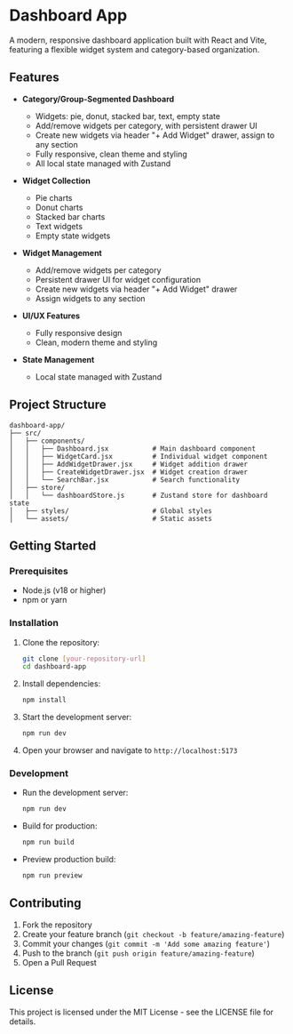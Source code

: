 # Dashboard App

A modern, responsive dashboard application built with React and Vite, featuring a flexible widget system and category-based organization.

## Features

- **Category/Group-Segmented Dashboard**
  - Widgets: pie, donut, stacked bar, text, empty state
  - Add/remove widgets per category, with persistent drawer UI
  - Create new widgets via header "+ Add Widget" drawer, assign to any section
  - Fully responsive, clean theme and styling
  - All local state managed with Zustand

- **Widget Collection**
  - Pie charts
  - Donut charts
  - Stacked bar charts
  - Text widgets
  - Empty state widgets

- **Widget Management**
  - Add/remove widgets per category
  - Persistent drawer UI for widget configuration
  - Create new widgets via header "+ Add Widget" drawer
  - Assign widgets to any section

- **UI/UX Features**
  - Fully responsive design
  - Clean, modern theme and styling

- **State Management**
  - Local state managed with Zustand

## Project Structure

```
dashboard-app/
├── src/
│   ├── components/
│   │   ├── Dashboard.jsx           # Main dashboard component
│   │   ├── WidgetCard.jsx          # Individual widget component
│   │   ├── AddWidgetDrawer.jsx     # Widget addition drawer
│   │   ├── CreateWidgetDrawer.jsx  # Widget creation drawer
│   │   └── SearchBar.jsx           # Search functionality
│   ├── store/
│   │   └── dashboardStore.js       # Zustand store for dashboard state
│   ├── styles/                     # Global styles
│   └── assets/                     # Static assets
```

## Getting Started

### Prerequisites

- Node.js (v18 or higher)
- npm or yarn

### Installation

1. Clone the repository:
   ```bash
   git clone [your-repository-url]
   cd dashboard-app
   ```

2. Install dependencies:
   ```bash
   npm install
   ```

3. Start the development server:
   ```bash
   npm run dev
   ```

4. Open your browser and navigate to `http://localhost:5173`

### Development

- Run the development server:
  ```bash
  npm run dev
  ```

- Build for production:
  ```bash
  npm run build
  ```

- Preview production build:
  ```bash
  npm run preview
  ```

## Contributing

1. Fork the repository
2. Create your feature branch (`git checkout -b feature/amazing-feature`)
3. Commit your changes (`git commit -m 'Add some amazing feature'`)
4. Push to the branch (`git push origin feature/amazing-feature`)
5. Open a Pull Request

## License

This project is licensed under the MIT License - see the LICENSE file for details.
